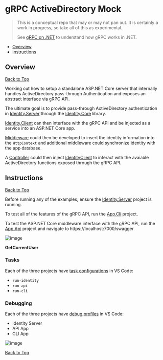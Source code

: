 # gRPC ActiveDirectory Mock

> This is a conceptual repo that may or may not pan out. It is certainly a work in progress, so take all of this as experimental.
> 
> See [gRPC on .NET](https://docs.microsoft.com/en-us/aspnet/core/grpc/?view=aspnetcore-6.0) to understand how gRPC works in .NET.

* [Overview](#overview)
* [Instructions](#instructions)

## Overview
[Back to Top](#grpc-activedirectory-mock)

Working out how to setup a standalone ASP.NET Core server that internally handles ActiveDirectory pass-through Authentication and exposes an abstract interface via gRPC API.

The ultimate goal is to provide pass-through ActiveDirectory authentication in [Identity.Server](./Identity.Server/) through the [Identity.Core](./Identity.Core) library.

[Identity.Client](./Identity.Client/IdentityClient.cs) can then interface with the gRPC API and be injected as a service into an ASP.NET Core app.

[Middleware](./App.Api/Middleware/) could then be developed to insert the identity information into the `HttpContext` and additional middleware could synchronize identity with the app database.

A [Controller](./App.Api/Controllers/IdentityController.cs) could then inject [IdentityClient](./Identity.Client/Identity.Client.cs) to interact with the avaiable ActiveDirectory functions exposed through the gRPC API.

## Instructions
[Back to Top](#grpc-activedirectory-mock)

Before running any of the examples, ensure the [Identity.Server](./Identity.Server/) project is running.

To test all of the features of the gRPC API, run the [App.Cli](./App.Cli/) project.

To test the ASP.NET Core middleware interface with the gRPC API, run the [App.Api](./App.Api/) project and navigate to https://localhost:7000/swagger

![image](https://user-images.githubusercontent.com/14102723/180584704-c96d8398-d827-40ea-8414-cb8eb41556a7.png)

**GetCurrentUser**  



### Tasks

Each of the three projects have [task configurations](./.vscode/tasks.json) in VS Code:

* `run-identity`
* `run-api`
* `run-cli`

### Debugging

Each of the three projects have [debug profiles](./.vscode/launch.json) in VS Code:

* Identity Server
* API App
* CLI App

![image](https://user-images.githubusercontent.com/14102723/180584623-2d9fd7d5-d2b4-408d-b382-850c4aa332ed.png)


[Back to Top](#grpc-activedirectory-mock)